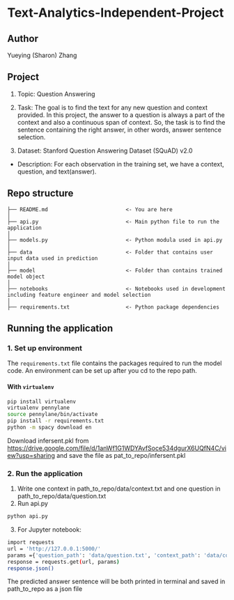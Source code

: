 # Text-Analytics-Independent-Project

## Author
Yueying (Sharon) Zhang


## Project
1. Topic: Question Answering

2. Task: The goal is to find the text for any new question and context provided. In this project, the answer to a question is always a part of the context and also a continuous span of context. So, the task is to find the sentence containing the right answer, in other words, answer sentence selection.

3. Dataset: Stanford Question Answering Dataset (SQuAD) v2.0
- Description: For each observation in the training set, we have a context, question, and text(answer). 

## Repo structure 
```
├── README.md                         <- You are here
│
├── api.py                            <- Main python file to run the application
│
├── models.py                         <- Python modula used in api.py
│
├── data                              <- Folder that contains user input data used in prediction
│
├── model                             <- Folder than contains trained model object
│   
├── notebooks                         <- Notebooks used in development including feature engineer and model selection
│
├── requirements.txt                  <- Python package dependencies 
```

## Running the application 
### 1. Set up environment 
The `requirements.txt` file contains the packages required to run the model code. An environment can be set up after you cd to the repo path. 
#### With `virtualenv`
```bash
pip install virtualenv
virtualenv pennylane
source pennylane/bin/activate
pip install -r requirements.txt
python -m spacy download en
```
Download infersent.pkl from https://drive.google.com/file/d/1anWf1G1WDYAvfSoce534dgurX6UQfN4C/view?usp=sharing and save the file as pat_to_repo/infersent.pkl

### 2. Run the application
1. Write one context in path_to_repo/data/context.txt and one question in path_to_repo/data/question.txt
2. Run api.py
 ```bash
python api.py
 ```
3. For Jupyter notebook:
 ```bash
import requests
url = 'http://127.0.0.1:5000/'
params ={'question_path': 'data/question.txt', 'context_path': 'data/context.txt'}
response = requests.get(url, params)
response.json()
 ```
The predicted answer sentence will be both printed in terminal and saved in path_to_repo as a json file
